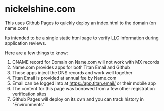 # nickelshine.com

This uses Github Pages to quickly deploy an index.html to the domain (on name.com)

Its intended to be a single static html page to verify LLC information during application reviews.

Here are a few things to know:

1. CNAME record for Domain on Name.com will not work with MX records
2. Name.com provides apps for both Titan Email and Github
3. Those apps inject the DNS records and work well together 
4. Titan Email is provided at annual fee by Name.com
5. Email can be logged into at https://app.titan.email/ or their mobile app
6. The content for this page was borrowed from a few other registration verification sites
7. Github Pages will deploy on its own and you can track history in "Environments"
